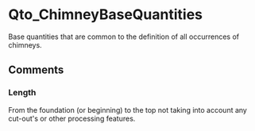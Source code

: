# Qto_ChimneyBaseQuantities

Base quantities that are common to the definition of all occurrences of chimneys.
<!-- end of short definition -->

## Comments

### Length

From the foundation (or beginning) to the top not taking into account any cut-out's or other processing features.

